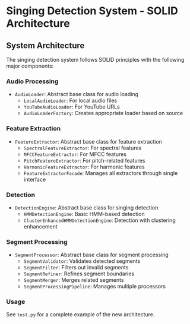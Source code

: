 # Singing Detection System - SOLID Architecture

## System Architecture

The singing detection system follows SOLID principles with the following major components:

### Audio Processing
- `AudioLoader`: Abstract base class for audio loading
  - `LocalAudioLoader`: For local audio files
  - `YouTubeAudioLoader`: For YouTube URLs
  - `AudioLoaderFactory`: Creates appropriate loader based on source

### Feature Extraction
- `FeatureExtractor`: Abstract base class for feature extraction
  - `SpectralFeatureExtractor`: For spectral features
  - `MFCCFeatureExtractor`: For MFCC features
  - `PitchFeatureExtractor`: For pitch-related features
  - `HarmonicFeatureExtractor`: For harmonic features
  - `FeatureExtractorFacade`: Manages all extractors through single interface

### Detection
- `DetectionEngine`: Abstract base class for singing detection
  - `HMMDetectionEngine`: Basic HMM-based detection
  - `ClusterEnhancedHMMDetectionEngine`: Detection with clustering enhancement

### Segment Processing
- `SegmentProcessor`: Abstract base class for segment processing
  - `SegmentValidator`: Validates detected segments
  - `SegmentFilter`: Filters out invalid segments
  - `SegmentRefiner`: Refines segment boundaries
  - `SegmentMerger`: Merges related segments
  - `SegmentProcessingPipeline`: Manages multiple processors

### Usage

See `test.py` for a complete example of the new architecture. 